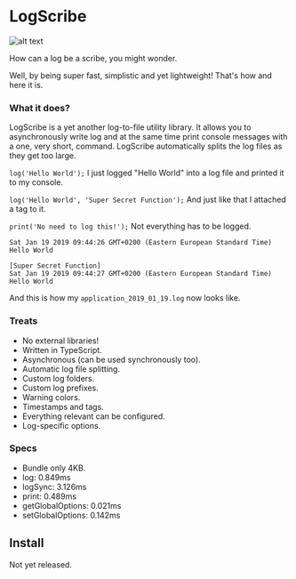 # LogScribe

![alt text](https://github.com/ahoys/logscribe/blob/master/assets/logscribe_192.png "Logscribe")

How can a log be a scribe, you might wonder.

Well, by being super fast, simplistic and yet lightweight! That's how and here it is.

### What it does?
LogScribe is a yet another log-to-file utility library. It allows you to asynchronously write log and at the same time print console messages with a one, very short, command. LogScribe automatically splits the log files as they get too large.

`log('Hello World');`
I just logged "Hello World" into a log file and printed it to my console.

`log('Hello World', 'Super Secret Function');`
And just like that I attached a tag to it.

`print('No need to log this!');`
Not everything has to be logged.

```
Sat Jan 19 2019 09:44:26 GMT+0200 (Eastern European Standard Time)
Hello World

[Super Secret Function]
Sat Jan 19 2019 09:44:27 GMT+0200 (Eastern European Standard Time)
Hello World
```
And this is how my `application_2019_01_19.log` now looks like.

### Treats
- No external libraries!
- Written in TypeScript.
- Asynchronous (can be used synchronously too).
- Automatic log file splitting.
- Custom log folders.
- Custom log prefixes.
- Warning colors.
- Timestamps and tags.
- Everything relevant can be configured.
- Log-specific options.

### Specs
- Bundle only 4KB.
- log: 0.849ms
- logSync: 3.126ms
- print: 0.489ms
- getGlobalOptions: 0.021ms
- setGlobalOptions: 0.142ms

## Install

Not yet released.
